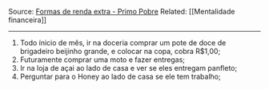 Source: [Formas de renda extra - Primo Pobre](https://www.youtube.com/watch?v=JNve0F0kxnk&t=1388s)
Related: [[Mentalidade financeira]]

---

1. Todo ínicio de mês, ir na doceria comprar um pote de doce de brigadeiro beijinho grande, e colocar na copa, cobra R$1,00;
2. Futuramente comprar uma moto e fazer entregas;
3. Ir na loja de açai ao lado de casa e ver se eles entregam panfleto;
4. Perguntar para o Honey ao lado de casa se ele tem trabalho;
